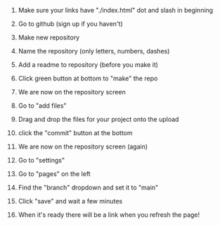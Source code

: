 1. Make sure your links have "./index.html" dot and slash in beginning
2. Go to github (sign up if you haven't)
3. Make new repository
4. Name the repository (only letters, numbers, dashes)
5. Add a readme to repository (before you make it)
6. Click green button at bottom to "make" the repo

7. We are now on the repository screen
8. Go to "add files"
9. Drag and drop the files for your project onto the upload
10. click the "commit" button at the bottom

11. We are now on the repository screen (again)
12. Go to "settings"
13. Go to "pages" on the left
14. Find the "branch" dropdown and set it to "main"
15. Click "save" and wait a few minutes
16. When it's ready there will be a link when you refresh the page!
